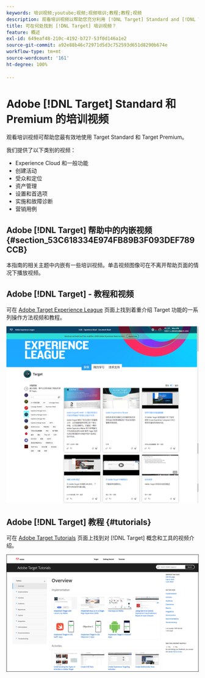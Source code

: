 ```yaml
---
keywords: 培训视频;youtube;视频;视频培训;教程;教程;视频
description: 观看培训视频以帮助您充分利用 [!DNL Target] Standard and [!DNL Target] Premium。
title: 可在何处找到 [!DNL Target] 培训视频？
feature: 概述
exl-id: 649eaf48-210c-4192-b727-53f0d146a1e2
source-git-commit: a92e88b46c72971d5d3c752593d651d8290b674e
workflow-type: tm+mt
source-wordcount: '161'
ht-degree: 100%

---
```


# Adobe [!DNL Target] Standard 和 Premium 的培训视频

观看培训视频可帮助您最有效地使用 Target Standard 和 Target Premium。

我们提供了以下类别的视频：

* Experience Cloud 和一般功能
* 创建活动
* 受众和定位
* 资产管理
* 设置和首选项
* 实施和故障诊断
* 营销用例

## Adobe [!DNL Target] 帮助中的内嵌视频 {#section_53C618334E974FB89B3F093DEF789CCB}

本指南的相关主题中内嵌有一些培训视频。单击视频图像可在不离开帮助页面的情况下播放视频。

## Adobe [!DNL Target] - 教程和视频

可在 [Adobe Target Experience League](https://guided.adobe.com/#recommended/solutions/target) 页面上找到着重介绍 Target 功能的一系列操作方法视频和教程。

![Experience League 视频](/help/c-intro/assets/experience-league.png)

## Adobe [!DNL Target] 教程 {#tutorials}

可在 [Adobe Target Tutorials](https://experienceleague.adobe.com/docs/target-learn/tutorials/overview.html?lang=zh-Hans) 页面上找到对 [!DNL Target] 概念和工具的视频介绍。

![Adobe Target 教程](/help/c-intro/assets/adobe-target-tutorials-new.png)
